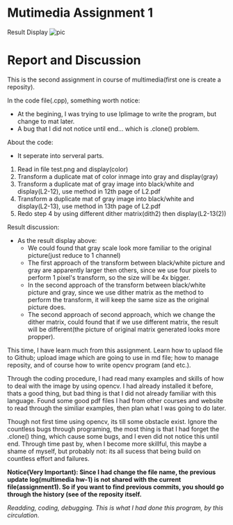 # Mutimedia Assignment 1

Result Display
![pic]( https://user-images.githubusercontent.com/33059129/32145240-0aef582a-bd00-11e7-933d-a9eaf434a357.PNG "Test Title")

# Report and Discussion
This is the second assignment in course of multimedia(first one is create a reposity).

In the code file(.cpp), something worth notice:
* At the begining, I was trying to use Iplimage to write the program, but change to mat later.
* A bug that I did not notice until end... which is .clone() problem.

About the code:
* It seperate into serveral parts.
1. Read in file test.png and display(color)
2. Transform a duplicate mat of color inmage into gray and display(gray)
3. Transform a duplicate mat of gray image into black/white and display(L2-12), use method in 12th page of L2.pdf
4. Transform a duplicate mat of gray image into black/white and display(L2-13), use method in 13th page of L2.pdf
5. Redo step 4 by using different dither matrix(dith2) then display(L2-13(2))

Result discussion:
* As the result display above:
  * We could found that gray scale look more familiar to the original picture(just reduce to 1 channel)
  * The first approach of the transform between black/white picture and gray are apparently larger then others, since
    we use four pixels to perform 1 pixel's transform, so the size will be 4x bigger.
  * In the second approach of the transform between black/white picture and gray, since we use dither matrix as the method
    to perform the transform, it will keep the same size as the original picture does.
  * The second approach of second approach, which we change the dither matrix, could found that if we use different matrix, the result
    will be different(the picture of original matrix generated looks more propper).
 
This time, I have learn much from this assignment. Learn how to uplaod file to Github; upload image which are going to use
in md file; how to manage reposity, and of course how to write opencv program (and etc.).

Through the coding procedure, I had read many examples and skills of how to deal with the image by using opencv. I had already installed
it before, thats a good thing, but bad thing is that I did not already familiar with this language. Found some good pdf files I had from
other courses and website to read through the similiar examples, then plan what I was going to do later.

Though not first time using opencv, its till some obstacle exist. Ignore the countless bugs through programing, the most thing is that
I had forget the .clone() thing, which cause some bugs, and I even did not notice this until end. Through time past by, when I become more skillful, this maybe a shame of myself, but probably not: its all sucess that being build on
countless effort and failures.

**Notice(Very Important): Since I had change the file name, the previous update log(multimedia hw-1) is not shared with the current file(assignment1). So if you want to find previous commits, you should go through the history 
(see [](https://github.com/ndhu410421304/MM2017FALL/commits/master "History of the reposity") of the reposity itself.**

*Readding, coding, debugging. This is what I had done this program, by this circulation.*


